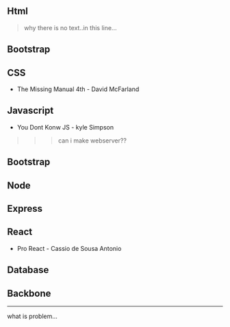 ## Html
> why there is no text..in this line...
## Bootstrap
## CSS
- The Missing Manual 4th - David McFarland

## Javascript
- You Dont Konw JS - kyle Simpson
 >>> can i make webserver??
   
   
## Bootstrap

## Node
## Express

## React
- Pro React - Cassio de Sousa Antonio

## Database
## Backbone

---
what is problem...

